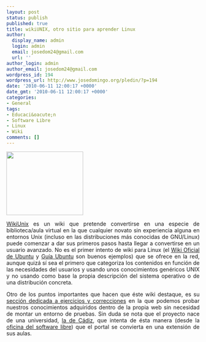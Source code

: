 ```yaml
---
layout: post
status: publish
published: true
title: wikiUNIX, otro sitio para aprender Linux
author:
  display_name: admin
  login: admin
  email: josedom24@gmail.com
  url: ''
author_login: admin
author_email: josedom24@gmail.com
wordpress_id: 194
wordpress_url: http://www.josedomingo.org/pledin/?p=194
date: '2010-06-11 12:00:17 +0000'
date_gmt: '2010-06-11 12:00:17 +0000'
categories:
- General
tags:
- Educaci&oacute;n
- Software Libre
- Linux
- Wiki
comments: []
---
```

<p><a href="http://www.josedomingo.org/pledin/wp-content/uploads/2010/06/WikiUnix.png"><img class="alignleft size-full wp-image-195" title="WikiUnix" src="http://www.josedomingo.org/pledin/wp-content/uploads/2010/06/WikiUnix.png" alt="" width="200" height="166" /></a></p>
<p style="text-align: justify;"><a href="http://osl.uca.es/wikiunix/">WikiUnix</a> es un wiki que pretende convertirse en  una especie de biblioteca/aula virtual en la que cualquier novato sin  experiencia alguna en entornos Unix (incluso en las distribuciones m&aacute;s  conocidas de GNU/Linux)  puede comenzar a dar sus primeros pasos hasta llegar a convertirse en un  usuario avanzado. No es el primer intento de wiki para Linux  (el <a href="https://wiki.ubuntu.com/">Wiki Oficial de Ubuntu</a> y <a href="http://www.guia-ubuntu.org/">Gu&iacute;a Ubuntu</a> son buenos ejemplos)  que se ofrece en la red, aunque quiz&aacute; s&iacute; sea el primero que categoriza  los contenidos en funci&oacute;n de las necesidades del usuarios y usando unos  conocimientos gen&eacute;ricos UNIX y  no usando como base la propia descripci&oacute;n del sistema operativo o de  una distribuci&oacute;n concreta.</p>
<p style="text-align: justify;">Otro  de los puntos importantes que hacen que &eacute;ste wiki destaque, es su <a href="http://osl.uca.es/wikiunix/index.php/Soporte_para_pruebas">secci&oacute;n  dedicada a ejercicios y correcciones</a> en la que podemos probar  nuestros conocimientos adquiridos dentro de la propia web sin necesidad  de montar un entorno de pruebas. Sin duda se nota que el proyecto nace  de una universidad, <a href="http://www.uca.es/es/">la de C&aacute;diz</a>, que  intenta de &eacute;sta manera (desde la <a href="http://osl.uca.es/">oficina  del software libre</a>) que el portal se convierta en una extensi&oacute;n de sus aulas.</p>
